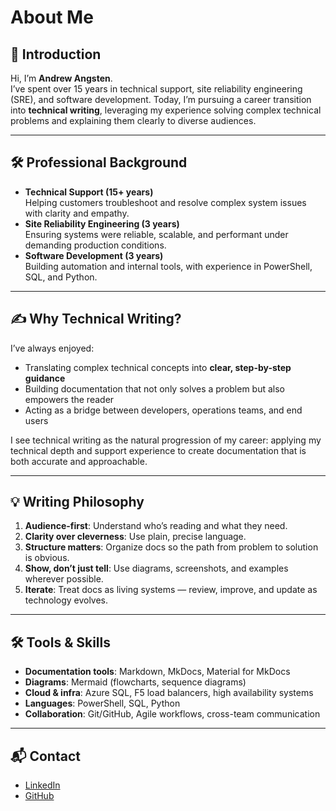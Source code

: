 # About Me

## 👋 Introduction

Hi, I’m **Andrew Angsten**.  
I’ve spent over 15 years in technical support, site reliability engineering (SRE), and software development. Today, I’m pursuing a career transition into **technical writing**, leveraging my experience solving complex technical problems and explaining them clearly to diverse audiences.

---

## 🛠 Professional Background

- **Technical Support (15+ years)**  
  Helping customers troubleshoot and resolve complex system issues with clarity and empathy.  
- **Site Reliability Engineering (3 years)**  
  Ensuring systems were reliable, scalable, and performant under demanding production conditions.  
- **Software Development (3 years)**  
  Building automation and internal tools, with experience in PowerShell, SQL, and Python.

---

## ✍️ Why Technical Writing?

I’ve always enjoyed:

- Translating complex technical concepts into **clear, step-by-step guidance**  
- Building documentation that not only solves a problem but also empowers the reader  
- Acting as a bridge between developers, operations teams, and end users  

I see technical writing as the natural progression of my career: applying my technical depth and support experience to create documentation that is both accurate and approachable.

---

## 💡 Writing Philosophy

1. **Audience-first**: Understand who’s reading and what they need.  
2. **Clarity over cleverness**: Use plain, precise language.  
3. **Structure matters**: Organize docs so the path from problem to solution is obvious.  
4. **Show, don’t just tell**: Use diagrams, screenshots, and examples wherever possible.  
5. **Iterate**: Treat docs as living systems — review, improve, and update as technology evolves.

---

## 🛠 Tools & Skills

- **Documentation tools**: Markdown, MkDocs, Material for MkDocs  
- **Diagrams**: Mermaid (flowcharts, sequence diagrams)  
- **Cloud & infra**: Azure SQL, F5 load balancers, high availability systems  
- **Languages**: PowerShell, SQL, Python  
- **Collaboration**: Git/GitHub, Agile workflows, cross-team communication  

---

## 📬 Contact

- [LinkedIn](https://www.linkedin.com/in/andrew-angsten-14684120a/)  
- [GitHub](https://github.com/aangsten)  
